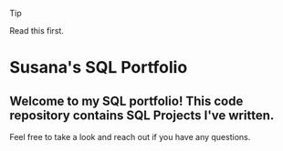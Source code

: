 > [!TIP]
> Read this first.

# Susana's SQL Portfolio

##  Welcome to my SQL portfolio! This code repository contains SQL Projects I've written. 

Feel free to take a look and reach out if you have any questions.
